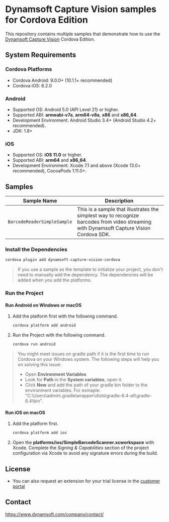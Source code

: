 # Dynamsoft Capture Vision samples for Cordova Edition

This repository contains multiple samples that demonstrate how to use the [Dynamsoft Capture Vision](https://www.dynamsoft.com/capture-vision/docs/introduction/) Cordova Edition.

## System Requirements

### Cordova Platforms

- Cordova Android: 9.0.0+ (10.1.1+ recommended)
- Cordova iOS: 6.2.0

### Android

- Supported OS: Android 5.0 (API Level 21) or higher.
- Supported ABI: **armeabi-v7a**, **arm64-v8a**, **x86** and **x86_64**.
- Development Environment: Android Studio 3.4+ (Android Studio 4.2+ recommended).
- JDK: 1.8+

### iOS

- Supported OS: **iOS 11.0** or higher.
- Supported ABI: **arm64** and **x86_64**.
- Development Environment: Xcode 7.1 and above (Xcode 13.0+ recommended), CocoaPods 1.11.0+.

## Samples

| Sample Name | Description |
| ----------- | ----------- |
| `BarcodeReaderSimpleSample` | This is a sample that illustrates the simplest way to recognize barcodes from video streaming with Dynamsoft Capture Vision Cordova SDK. |

### Install the Dependencies

```bash
cordova plugin add dynamsoft-capture-vision-cordova
```

> If you use a sample as the template to initialize your project, you don't need to manually add the dependency. The dependencies will be added when you add the platforms.

### Run the Project

#### Run Android on Windows or macOS

1. Add the platform first with the following command.

    ```bash
    cordova platform add android
    ```

2. Run the Project with the following command.

    ```bash
    cordova run android
    ```

> You might meet issues on gradle path if it is the first time to run Cordova on your Windows system. The following steps will help you on solving this issue:
>
> - Open **Environment Variables**
> - Look for **Path** in the **System variables**, open it.
> - Click **New** and add the path of your gradle bin folder to the environment variables. For exmaple: "C:\Users\admin\\.gradle\wrapper\dists\gradle-6.4-all\gradle-6.4\bin".

#### Run iOS on macOS

1. Add the platform first.

    ```bash
    cordova platform add ios
    ```

2. Open the **platforms/ios/SimpleBarcodeScanner.xcworkspace** with Xcode. Complete the *Signing & Capabilities* section of the project configuration via Xcode to avoid any signature errors during the build.

## License

- You can also request an extension for your trial license in the [customer portal](https://www.dynamsoft.com/customer/license/trialLicense?product=dbr&utm_source=github)

## Contact

https://www.dynamsoft.com/company/contact/
